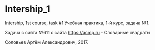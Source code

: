 # Intership_1
Intership, 1st course, task #1
Учебная практика, 1-й курс, задача №1. 

Задача с сайта №611 с сайта https://acmp.ru - Словарные квадраты

Соловьев Артём Александрович, 2017.
